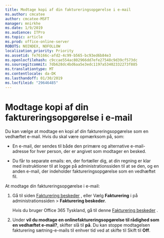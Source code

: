 ```yaml
---
title: Modtage kopi af din faktureringsopgørelse i e-mail
ms.author: cmcatee
author: cmcatee-MSFT
manager: mnirkhe
ms.date: 1/9/2019
ms.audience: ITPro
ms.topic: article
ms.prod: office-online-server
ROBOTS: NOINDEX, NOFOLLOW
localization_priority: Priority
ms.assetid: fe76166c-afd2-4c99-b565-bc93ed6b84e3
ms.openlocfilehash: c9ccae554ac802966dd7efe27548c9d39cf573dc
ms.sourcegitcommit: 7db628dc4bd6aa5e3edc1197a53402332273f885
ms.translationtype: MT
ms.contentlocale: da-DK
ms.lasthandoff: 01/30/2019
ms.locfileid: "29646485"
---
```

# <a name="receive-copy-of-your-billing-statement-in-email"></a>Modtage kopi af din faktureringsopgørelse i e-mail
Du kan vælge at modtage en kopi af din faktureringsopgørelse som en vedhæftet e-mail. Hvis du skal være opmærksom på, som:
  
- En e-mail, der sendes til både den primære og alternative e-mail-adresse for hver person, der er angivet som modtager en besked.
    
- Du får to separate emails: en, der fortæller dig, at din regning er klar med instruktioner til at logge på administrationssiden til at se den, og en anden e-mail, der indeholder faktureringsopgørelse som en vedhæftet fil.
    
At modtage din faktureringsopgørelse i e-mail:
  
1. Gå til siden [Fakturering beskeder](https://go.microsoft.com/fwlink/p/?linkid=853212) , eller Vælg **Fakturering** i på administrationssiden \> **Fakturering beskeder**.
    
    Hvis du bruger Office 365 Tyskland, gå til denne [Fakturering beskeder](https://go.microsoft.com/fwlink/p/?linkid=853213) . 
    
2. Under **vil du modtage en onlinefaktureringsopgørelse til rådighed som en vedhæftet e-mail?**, skifter slå til **på**. Du kan stoppe modtagelsen fakturering sætning-e-mails til enhver tid ved at skifte til Skift til **Off**.
    

